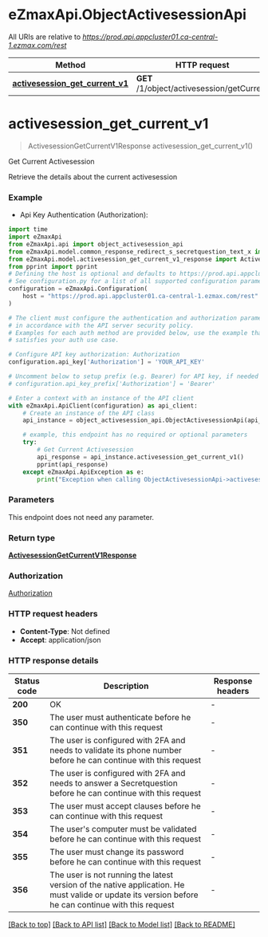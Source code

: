 # eZmaxApi.ObjectActivesessionApi

All URIs are relative to *https://prod.api.appcluster01.ca-central-1.ezmax.com/rest*

Method | HTTP request | Description
------------- | ------------- | -------------
[**activesession_get_current_v1**](ObjectActivesessionApi.md#activesession_get_current_v1) | **GET** /1/object/activesession/getCurrent | Get Current Activesession


# **activesession_get_current_v1**
> ActivesessionGetCurrentV1Response activesession_get_current_v1()

Get Current Activesession

Retrieve the details about the current activesession

### Example

* Api Key Authentication (Authorization):

```python
import time
import eZmaxApi
from eZmaxApi.api import object_activesession_api
from eZmaxApi.model.common_response_redirect_s_secretquestion_text_x import CommonResponseRedirectSSecretquestionTextX
from eZmaxApi.model.activesession_get_current_v1_response import ActivesessionGetCurrentV1Response
from pprint import pprint
# Defining the host is optional and defaults to https://prod.api.appcluster01.ca-central-1.ezmax.com/rest
# See configuration.py for a list of all supported configuration parameters.
configuration = eZmaxApi.Configuration(
    host = "https://prod.api.appcluster01.ca-central-1.ezmax.com/rest"
)

# The client must configure the authentication and authorization parameters
# in accordance with the API server security policy.
# Examples for each auth method are provided below, use the example that
# satisfies your auth use case.

# Configure API key authorization: Authorization
configuration.api_key['Authorization'] = 'YOUR_API_KEY'

# Uncomment below to setup prefix (e.g. Bearer) for API key, if needed
# configuration.api_key_prefix['Authorization'] = 'Bearer'

# Enter a context with an instance of the API client
with eZmaxApi.ApiClient(configuration) as api_client:
    # Create an instance of the API class
    api_instance = object_activesession_api.ObjectActivesessionApi(api_client)

    # example, this endpoint has no required or optional parameters
    try:
        # Get Current Activesession
        api_response = api_instance.activesession_get_current_v1()
        pprint(api_response)
    except eZmaxApi.ApiException as e:
        print("Exception when calling ObjectActivesessionApi->activesession_get_current_v1: %s\n" % e)
```


### Parameters
This endpoint does not need any parameter.

### Return type

[**ActivesessionGetCurrentV1Response**](ActivesessionGetCurrentV1Response.md)

### Authorization

[Authorization](../README.md#Authorization)

### HTTP request headers

 - **Content-Type**: Not defined
 - **Accept**: application/json


### HTTP response details

| Status code | Description | Response headers |
|-------------|-------------|------------------|
**200** | OK |  -  |
**350** | The user must authenticate before he can continue with this request |  -  |
**351** | The user is configured with 2FA and needs to validate its phone number before he can continue with this request |  -  |
**352** | The user is configured with 2FA and needs to answer a Secretquestion before he can continue with this request |  -  |
**353** | The user must accept clauses before he can continue with this request |  -  |
**354** | The user&#39;s computer must be validated before he can continue with this request |  -  |
**355** | The user must change its password before he can continue with this request |  -  |
**356** | The user is not running the latest version of the native application. He must valide or update its version before he can continue with this request |  -  |

[[Back to top]](#) [[Back to API list]](../README.md#documentation-for-api-endpoints) [[Back to Model list]](../README.md#documentation-for-models) [[Back to README]](../README.md)

